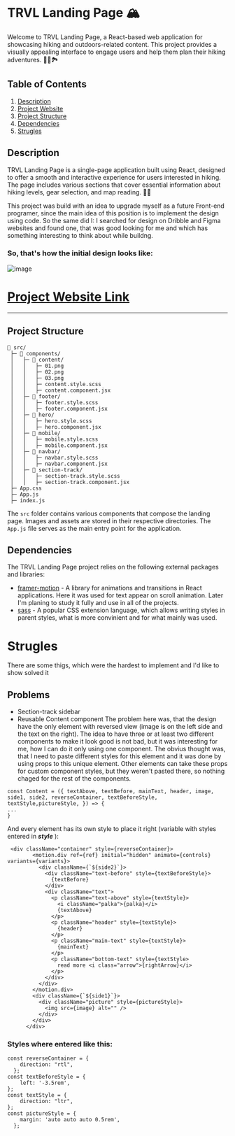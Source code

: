 # TRVL Landing Page 🏔️

Welcome to TRVL Landing Page, a React-based web application for showcasing hiking and outdoors-related content. This project provides a visually appealing interface to engage users and help them plan their hiking adventures. 🚶‍♂️🏞️

## Table of Contents

1. [Description](#description)
2. [Project Website](#project-website-link)                          
3. [Project Structure](#project-structure)
4. [Dependencies](#dependencies)
5. [Strugles](#strugles)

## Description

TRVL Landing Page is a single-page application built using React, designed to offer a smooth and interactive experience for users interested in hiking. The page includes various sections that cover essential information about hiking levels, gear selection, and map reading. 🥾🌲

This project was build with an idea to upgrade myself as a future Front-end programer, since the main idea of this position is to implement the design using code. So the same did I: I searched for design on Dribble and Figma websites and found one, that was good looking for me and which has something interesting to think about while buildng. 
### So, that's how the initial design looks like: 
![image](https://github.com/Maxv1z/trvl-landing-page/assets/122612827/1db28b0a-21b9-4c51-923c-24635235e394)

# [Project Website Link](https://trvl-landing-page.netlify.app/)
---

## Project Structure
```
📁 src/
 ├─ 📁 components/
 │   ├─ 📁 content/
 │   │   ├─ 01.png
 │   │   ├─ 02.png
 │   │   ├─ 03.png
 │   │   ├─ content.style.scss
 │   │   ├─ content.component.jsx
 │   ├─ 📁 footer/
 │   │   ├─ footer.style.scss
 │   │   ├─ footer.component.jsx
 │   ├─ 📁 hero/
 │   │   ├─ hero.style.scss
 │   │   ├─ hero.component.jsx
 │   ├─ 📁 mobile/
 │   │   ├─ mobile.style.scss
 │   │   ├─ mobile.component.jsx
 │   ├─ 📁 navbar/
 │   │   ├─ navbar.style.scss
 │   │   ├─ navbar.component.jsx
 │   ├─ 📁 section-track/
 │   │   ├─ section-track.style.scss
 │   │   ├─ section-track.component.jsx
 ├─ App.css
 ├─ App.js
 ├─ index.js
```

The `src` folder contains various components that compose the landing page. Images and assets are stored in their respective directories. The `App.js` file serves as the main entry point for the application.

## Dependencies

The TRVL Landing Page project relies on the following external packages and libraries:
- [framer-motion](https://www.npmjs.com/package/framer-motion) - A library for animations and transitions in React applications. Here it was used for text appear on scroll animation. Later I'm planing to study it fully and use in all of the projects.
- [sass](https://www.npmjs.com/package/sass) - A popular CSS extension language, which allows writing styles in parent styles, what is more convinient and for what mainly was used.

# Strugles
There are some thigs, which were the hardest to implement and I'd like to show solved it
## Problems
- Section-track sidebar
- Reusable Content component
  The problem here was, that the design have the only element with reversed view (image is on the left side and the text on the right). The idea to have three or at least two different components to make it look good is not bad, but it was interesting for me, how I can do it only using one component. The obvius thought was, that I need to paste different styles for this element and it was done by using props to this unique element. Other elements can take these props for custom component styles, but they weren't pasted there, so nothing chaged for the rest of the components.
 ```
const Content = ({ textAbove, textBefore, mainText, header, image, side1, side2, reverseContainer, textBeforeStyle, textStyle,pictureStyle, }) => {
 ...
}
 ```
And every element has its own style to place it right (variable with styles entered in ***style*** ): 
```
 <div className="container" style={reverseContainer}>
        <motion.div ref={ref} initial="hidden" animate={controls} variants={variants}>
          <div className={`${side2}`}>
            <div className="text-before" style={textBeforeStyle}>
              {textBefore}
            </div>
            <div className="text">
              <p className="text-above" style={textStyle}>
                <i className="palka">{palka}</i>
                {textAbove}
              </p>
              <p className="header" style={textStyle}>
                {header}
              </p>
              <p className="main-text" style={textStyle}>
                {mainText}
              </p>
              <p className="bottom-text" style={textStyle>
                read more <i class="arrow">{rightArrow}</i>
              </p>
            </div>
          </div>
        </motion.div>
        <div className={`${side1}`}>
          <div className="picture" style={pictureStyle}>
            <img src={image} alt="" />
          </div>
        </div>
      </div>
```
### Styles where entered like this:
```
const reverseContainer = {
    direction: "rtl",
  };
const textBeforeStyle = {
    left: '-3.5rem',
};
const textStyle = {
    direction: "ltr",
};
const pictureStyle = {
    margin: 'auto auto auto 0.5rem',
  };
```

